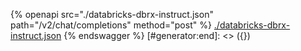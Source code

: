 [#generator:start]: <> ({ "template": "openapi" })
{% openapi src="./databricks-dbrx-instruct.json" path="/v2/chat/completions" method="post" %}
[./databricks-dbrx-instruct.json](./databricks-dbrx-instruct.json)
{% endswagger %}
[#generator:end]: <> ({})
